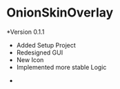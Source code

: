 # OnionSkinOverlay

*Version 0.1.1
- Added Setup Project
- Redesigned GUI
- New Icon
- Implemented more stable Logic
 *
